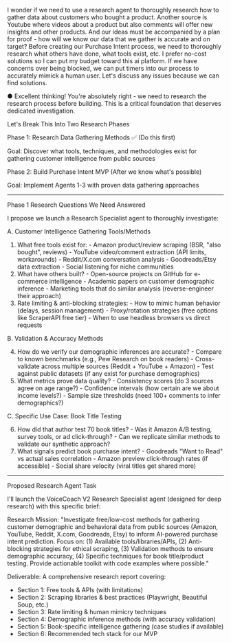 I wonder if we need to use a research agent to
thoroughly research how to gather data about customers who bought a product. Another source is
Youtube where videos about a product but also comments will offer new insights and other
products. And our ideas must be accompanied by a plan for proof - how will we know our data that
 we gather is accurate and on target? Before creating our Purchase Intent process, we need to
thoroughly research what others have done, what tools exist, etc. I prefer no-cost solutions so
I can put my budget toward this ai platform. If we have concerns over being blocked, we can put
timers into our process to accurately mimick a human user. Let's discuss any issues because we
can find solutions.

● Excellent thinking! You're absolutely right - we need to research the research process before
  building. This is a critical foundation that deserves dedicated investigation.

  Let's Break This Into Two Research Phases

  Phase 1: Research Data Gathering Methods ✅ (Do this first)

  Goal: Discover what tools, techniques, and methodologies exist for gathering customer
  intelligence from public sources

  Phase 2: Build Purchase Intent MVP (After we know what's possible)

  Goal: Implement Agents 1-3 with proven data gathering approaches

  ---
  Phase 1 Research Questions We Need Answered

  I propose we launch a Research Specialist agent to thoroughly investigate:

  A. Customer Intelligence Gathering Tools/Methods

  1. What free tools exist for:
    - Amazon product/review scraping (BSR, "also bought", reviews)
    - YouTube video/comment extraction (API limits, workarounds)
    - Reddit/X.com conversation analysis
    - Goodreads/Etsy data extraction
    - Social listening for niche communities
  2. What have others built?
    - Open-source projects on GitHub for e-commerce intelligence
    - Academic papers on customer demographic inference
    - Marketing tools that do similar analysis (reverse-engineer their approach)
  3. Rate limiting & anti-blocking strategies:
    - How to mimic human behavior (delays, session management)
    - Proxy/rotation strategies (free options like ScraperAPI free tier)
    - When to use headless browsers vs direct requests

  B. Validation & Accuracy Methods

  4. How do we verify our demographic inferences are accurate?
    - Compare to known benchmarks (e.g., Pew Research on book readers)
    - Cross-validate across multiple sources (Reddit + YouTube + Amazon)
    - Test against public datasets (if any exist for purchase demographics)
  5. What metrics prove data quality?
    - Consistency scores (do 3 sources agree on age range?)
    - Confidence intervals (how certain are we about income levels?)
    - Sample size thresholds (need 100+ comments to infer demographics?)

  C. Specific Use Case: Book Title Testing

  6. How did that author test 70 book titles?
    - Was it Amazon A/B testing, survey tools, or ad click-through?
    - Can we replicate similar methods to validate our synthetic approach?
  7. What signals predict book purchase intent?
    - Goodreads "Want to Read" vs actual sales correlation
    - Amazon preview click-through rates (if accessible)
    - Social share velocity (viral titles get shared more)

  ---
  Proposed Research Agent Task

  I'll launch the VoiceCoach V2 Research Specialist agent (designed for deep research) with this
   specific brief:

  Research Mission:
  "Investigate free/low-cost methods for gathering customer demographic and behavioral data from
   public sources (Amazon, YouTube, Reddit, X.com, Goodreads, Etsy) to inform AI-powered
  purchase intent prediction. Focus on: (1) Available tools/libraries/APIs, (2) Anti-blocking
  strategies for ethical scraping, (3) Validation methods to ensure demographic accuracy, (4)
  Specific techniques for book title/product testing. Provide actionable toolkit with code
  examples where possible."

  Deliverable:
  A comprehensive research report covering:
  - Section 1: Free tools & APIs (with limitations)
  - Section 2: Scraping libraries & best practices (Playwright, Beautiful Soup, etc.)
  - Section 3: Rate limiting & human mimicry techniques
  - Section 4: Demographic inference methods (with accuracy validation)
  - Section 5: Book-specific intelligence gathering (case studies if available)
  - Section 6: Recommended tech stack for our MVP